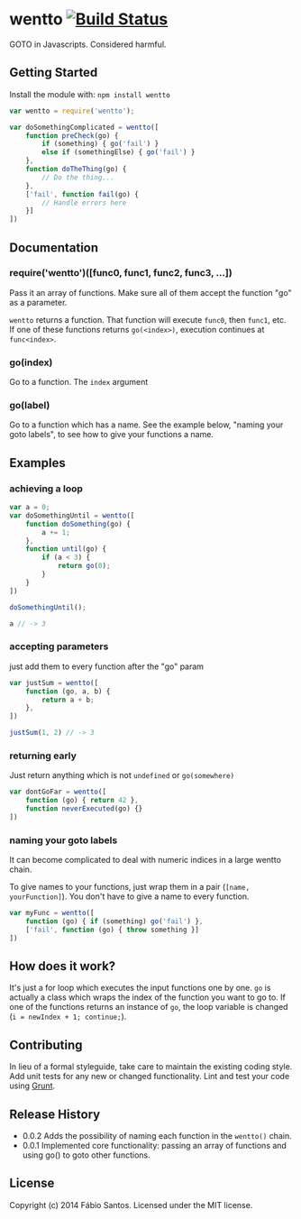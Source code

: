 # wentto [![Build Status](https://secure.travis-ci.org/fabiosantoscode/wentto.png?branch=master)](http://travis-ci.org/fabiosantoscode/wentto)

GOTO in Javascripts. Considered harmful.

## Getting Started
Install the module with: `npm install wentto`

```javascript
var wentto = require('wentto');

var doSomethingComplicated = wentto([
    function preCheck(go) {
        if (something) { go('fail') }
        else if (somethingElse) { go('fail') }
    },
    function doTheThing(go) {
        // Do the thing...
    },
    ['fail', function fail(go) {
        // Handle errors here
    }]
])
```

## Documentation

### require('wentto')([func0, func1, func2, func3, ...])
Pass it an array of functions. Make sure all of them accept the function "go" as a parameter.

`wentto` returns a function. That function will execute `func0`, then `func1`, etc. If one of these functions returns `go(<index>)`, execution continues at `func<index>`.

### go(index)
Go to a function. The `index` argument 

### go(label)
Go to a function which has a name. See the example below, "naming your goto labels", to see how to give your functions a name.

## Examples
### achieving a loop
```javascript
var a = 0;
var doSomethingUntil = wentto([
    function doSomething(go) {
        a += 1;
    },
    function until(go) {
        if (a < 3) {
            return go(0);
        }
    }
])

doSomethingUntil();

a // -> 3
```

### accepting parameters
just add them to every function after the "go" param

```javascript
var justSum = wentto([
    function (go, a, b) {
        return a + b;
    },
])

justSum(1, 2) // -> 3
```

### returning early
Just return anything which is not `undefined` or `go(somewhere)`

```javascript
var dontGoFar = wentto([
    function (go) { return 42 },
    function neverExecuted(go) {}
])
```

### naming your goto labels
It can become complicated to deal with numeric indices in a large wentto chain. 

To give names to your functions, just wrap them in a pair (`[name, yourFunction]`). You don't have to give a name to every function.

```javascript
var myFunc = wentto([
    function (go) { if (something) go('fail') },
    ['fail', function (go) { throw something }]
])
```


## How does it work?
It's just a for loop which executes the input functions one by one. `go` is actually a class which wraps the index of the function you want to go to. If one of the functions returns an instance of `go`, the loop variable is changed (`i = newIndex + 1; continue;`).

## Contributing
In lieu of a formal styleguide, take care to maintain the existing coding style. Add unit tests for any new or changed functionality. Lint and test your code using [Grunt](http://gruntjs.com/).

## Release History

 - 0.0.2 Adds the possibility of naming each function in the `wentto()` chain.
 - 0.0.1 Implemented core functionality: passing an array of functions and using go() to goto other functions.

## License
Copyright (c) 2014 Fábio Santos. Licensed under the MIT license.
